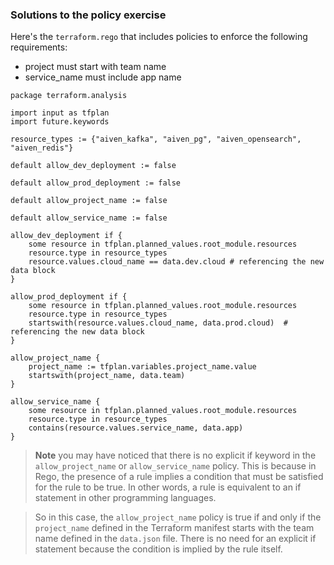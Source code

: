 ### Solutions to the policy exercise

Here's the `terraform.rego` that includes policies to enforce the following requirements:

- project must start with team name
- service_name must include app name

```rego
package terraform.analysis

import input as tfplan
import future.keywords

resource_types := {"aiven_kafka", "aiven_pg", "aiven_opensearch", "aiven_redis"}

default allow_dev_deployment := false

default allow_prod_deployment := false

default allow_project_name := false

default allow_service_name := false

allow_dev_deployment if {
	some resource in tfplan.planned_values.root_module.resources
	resource.type in resource_types
	resource.values.cloud_name == data.dev.cloud # referencing the new data block
}

allow_prod_deployment if {
	some resource in tfplan.planned_values.root_module.resources
	resource.type in resource_types
	startswith(resource.values.cloud_name, data.prod.cloud)  # referencing the new data block
}

allow_project_name {
    project_name := tfplan.variables.project_name.value
    startswith(project_name, data.team)
}

allow_service_name {
    some resource in tfplan.planned_values.root_module.resources
    resource.type in resource_types
	contains(resource.values.service_name, data.app)
}
```

> **Note** you may have noticed that there is no explicit if keyword in the `allow_project_name` or `allow_service_name` policy. This is because in Rego, the presence of a rule implies a condition that must be satisfied for the rule to be true. In other words, a rule is equivalent to an if statement in other programming languages.

> So in this case, the `allow_project_name` policy is true if and only if the `project_name` defined in the Terraform manifest starts with the team name defined in the `data.json` file. There is no need for an explicit if statement because the condition is implied by the rule itself. 